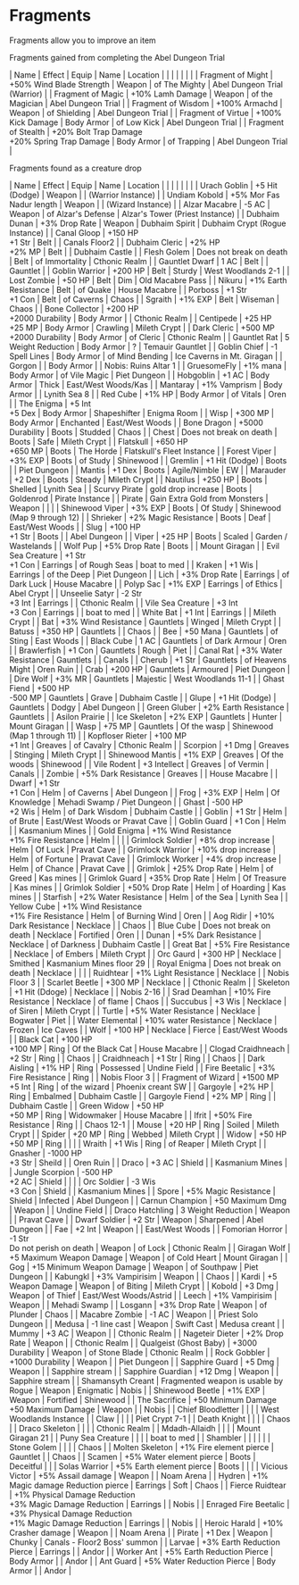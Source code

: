 # Fragments

Fragments allow you to improve an item

Fragments gained from completing the Abel Dungeon Trial

| Name | Effect | Equip | Name | Location |
|  |  |  |  |  |
| Fragment of Might | +50% Wind Blade Strength | Weapon | of The Mighty | Abel Dungeon Trial (Warrior) |
| Fragment of Magic | +10% Lamh Damage | Weapon | of the Magician | Abel Dungeon Trial |
| Fragment of Wisdom | +100% Armachd | Weapon | of Shielding | Abel Dungeon Trial |
| Fragment of Virtue | +100% Kick Damage | Body Armor | of Low Kick | Abel Dungeon Trial |
| Fragment of Stealth | +20% Bolt Trap Damage <br> +20% Spring Trap Damage | Body Armor | of Trapping | Abel Dungeon Trial |

Fragments found as a creature drop

| Name | Effect | Equip | Name | Location |
|  |  |  |  |  |
| Urach Goblin | +5 Hit (Dodge) | Weapon |  | (Warrior Instance) |
| Undiam Kobold | +5% Mor Fas Nadur length | Weapon |  | (Wizard Instance) |
| Alzar Macabre | -5 AC | Weapon | of Alzar's Defense | Alzar's Tower (Priest Instance) |
| Dubhaim Dunan | +3% Drop Rate | Weapon | Dubhaim Spirit | Dubhaim Crypt (Rogue Instance) |
| Canal Gloop | +150 HP <br> +1 Str | Belt |  | Canals Floor2 |
| Dubhaim Cleric | +2% HP <br> +2% MP | Belt |  | Dubhaim Castle |
| Flesh Golem | Does not break on death | Belt | of Immortality | Cthonic Realm |
| Gauntlet Dwarf | 1 AC | Belt |  | Gauntlet |
| Goblin Warrior | +200 HP | Belt | Sturdy | West Woodlands 2-1 |
| Lost Zombie | +50 HP | Belt | Dim | Old Macabre Pass |
| Nikuru | +1% Earth Resistance | Belt | of Quake | House Macabre |
| Porboss | +1 Str <br> +1 Con | Belt | of Caverns | Chaos |
| Sgraith | +1% EXP | Belt | Wiseman | Chaos |
| Bone Collector | +200 HP <br> +2000 Durability | Body Armor |  | Cthonic Realm |
| Centipede | +25 HP <br> +25 MP | Body Armor | Crawling | Mileth Crypt |
| Dark Cleric | +500 MP <br> +2000 Durability | Body Armor | of Cleric | Cthonic Realm |
| Gauntlet Rat | 5 Weight Reduction | Body Armor | ? | Temauir Gauntlet |
| Goblin Chief | -1 Spell Lines | Body Armor | of Mind Bending | Ice Caverns in Mt. Giragan |
| Gorgon |  | Body Armor |  | Nobis: Ruins Altar 1 |
| GruesomeFly | +1% mana | Body Armor | of Vile Magic | Piet Dungeon |
| Hobgoblin | +1 AC | Body Armor | Thick | East/West Woods/Kas |
| Mantaray | +1% Vamprism | Body Armor |  | Lynith Sea 8 |
| Red Cube | +1% HP | Body Armor | of Vitals | Oren |
| The Enigma | +5 Int <br> +5 Dex | Body Armor | Shapeshifter | Enigma Room |
| Wisp | +300 MP | Body Armor | Enchanted | East/West Woods |
| Bone Dragon | +5000 Durability | Boots | Studded | Chaos |
| Chest | Does not break on death | Boots | Safe | Mileth Crypt |
| Flatskull | +650 HP <br> +650 MP | Boots | The Horde | Flatskull's Fleet Instance |
| Forest Viper | +3% EXP | Boots | of Study | Shinewood |
| Gremlin | +1 Hit (Dodge) | Boots |  | Piet Dungeon |
| Mantis | +1 Dex | Boots | Agile/Nimble | EW |
| Marauder | +2 Dex | Boots | Steady | Mileth Crypt |
| Nautilus | +250 HP | Boots | Shelled | Lynith Sea |
| Scurvy Pirate | gold drop increase | Boots | Goldenrod | Pirate Instance |
| Pirate | Gain Extra Gold from Monsters | Weapon |  |  |
| Shinewood Viper | +3% EXP | Boots | Of Study | Shinewood (Map 9 through 12) |
| Shrieker | +2% Magic Resistance | Boots | Deaf | East/West Woods |
| Slug | +100 HP <br> +1 Str | Boots |  | Abel Dungeon |
| Viper | +25 HP | Boots | Scaled | Garden / Wastelands |
| Wolf Pup | +5% Drop Rate | Boots |  | Mount Giragan |
| Evil Sea Creature | +1 Str <br> +1 Con | Earrings | of Rough Seas | boat to med |
| Kraken | +1 Wis | Earrings | of the Deep | Piet Dungeon |
| Lich | +3% Drop Rate | Earrings | of Dark Luck | House Macabre |
| Polyp Sac | +1% EXP | Earrings | of Ethics | Abel Crypt |
| Unseelie Satyr | -2 Str <br> +3 Int | Earrings |  | Cthonic Realm |
| Vile Sea Creature | +3 Int <br> +3 Con | Earrings |  | boat to med |
| White Bat | +1 Int | Earrings |  | Mileth Crypt |
| Bat | +3% Wind Resistance | Gauntlets | Winged | Mileth Crypt |
| Batuss | +350 HP | Gauntlets |  | Chaos |
| Bee | +50 Mana | Gauntlets | of Sting | East Woods |
| Black Cube | 1 AC | Gauntlets | of Dark Armour | Oren |
| Brawlerfish | +1 Con | Gauntlets | Rough | Piet |
| Canal Rat | +3% Water Resistance | Gauntlets |  | Canals |
| Cherub | +1 Str | Gauntlets | of Heavens Might | Oren Ruin |
| Crab | +200 HP | Gauntlets | Armoured | Piet Dungeon |
| Dire Wolf | +3% MR | Gauntlets | Majestic | West Woodlands 11-1 |
| Ghast Fiend | +500 HP <br> -500 MP | Gauntlets | Grave | Dubhaim Castle |
| Glupe | +1 Hit (Dodge) | Gauntlets | Dodgy | Abel Dungeon |
| Green Gluber | +2% Earth Resistance | Gauntlets |  | Asilon Prairie |
| Ice Skeleton | +2% EXP | Gauntlets | Hunter | Mount Giragan |
| Wasp | +75 MP | Gauntlets | Of the wasp | Shinewood (Map 1 through 11) |
| Kopfloser Rieter | +100 MP <br> +1 Int | Greaves | of Cavalry | Cthonic Realm |
| Scorpion | +1 Dmg | Greaves | Stinging | Mileth Crypt |
| Shinewood Mantis | +1% EXP | Greaves | Of the woods | Shinewood |
| Vile Rodent | +3 Intellect | Greaves | of Vermin | Canals |
| Zombie | +5% Dark Resistance | Greaves |  | House Macabre |
| Dwarf | +1 Str <br> +1 Con | Helm | of Caverns | Abel Dungeon |
| Frog | +3% EXP | Helm | Of Knowledge | Mehadi Swamp / Piet Dungeon |
| Ghast | -500 HP <br> +2 Wis  | Helm | of Dark Wisdom | Dubhaim Castle |
| Goblin | +1 Str | Helm | of Brute | East/West Woods or Pravat Cave |
| Goblin Guard | +1 Con | Helm |  | Kasmanium Mines |
| Gold Enigma | +1% Wind Resistance <br> +1% Fire Resistance | Helm |  |  |
| Grimlock Soldier | +8% drop increase | Helm | Of Luck | Pravat Cave |
| Grimlock Warrior | +10% drop increase | Helm | of Fortune | Pravat Cave |
| Grimlock Worker | +4% drop increase | Helm | of Chance | Pravat Cave |
| Grimlok | +25% Drop Rate | Helm | of Greed | Kas mines |
| Grimlok Guard | +35% Drop Rate | Helm | Of Treasure | Kas mines |
| Grimlok Soldier | +50% Drop Rate | Helm | of Hoarding | Kas mines |
| Starfish | +2% Water Resistance | Helm | of the Sea | Lynith Sea |
| Yellow Cube | +1% Wind Resistance <br> +1% Fire Resistance | Helm | of Burning Wind | Oren |
| Aog Ridir | +10% Dark Resistance | Necklace |  | Chaos |
| Blue Cube | Does not break on death | Necklace | Fortified | Oren |
| Dunan | +5% Dark Resistance | Necklace | of Darkness | Dubhaim Castle |
| Great Bat | +5% Fire Resistance | Necklace | of Embers | Mileth Crypt |
| Orc Gaurd | +300 HP | Necklace | Smithed | Kasmanium Mines floor 29 |
| Royal Enigma | Does not break on death | Necklace |  |  |
| Ruidhtear | +1% Light Resistance | Necklace |  | Nobis Floor 3 |
| Scarlet Beetle | +300 MP | Necklace |  | Cthonic Realm |
| Skeleton | +1 Hit (Ddoge) | Necklace |  | Nobis 2-16 |
| Srad Deamhan | +10% Fire Resistance | Necklace | of flame | Chaos |
| Succubus | +3 Wis | Necklace | of Siren | Mileth Crypt |
| Turtle | +5% Water Resistance | Necklace | Bogwater | Piet |
| Water Elemental | +10% water Resistance | Necklace | Frozen | Ice Caves |
| Wolf | +100 HP | Necklace | Fierce | East/West Woods |
| Black Cat | +100 HP <br> +100 MP | Ring | Of the Black Cat | House Macabre |
| Clogad Craidhneach | +2 Str | Ring |  | Chaos |
| Craidhneach | +1 Str | Ring |  | Chaos |
| Dark Aisling | +1% HP | Ring | Possessed | Undine Field |
| Fire Beetalic | +3% Fire Resistance | Ring |  | Nobis Floor 3 |
| Fragment of Wizard | +1500 MP <br> +5 Int  | Ring | of the wizard | Phoenix creant SW |
| Gargoyle | +2% HP | Ring | Embalmed | Dubhaim Castle |
| Gargoyle Fiend | +2% MP | Ring |  | Dubhaim Castle |
| Green Widow | +50 HP <br> +50 MP | Ring | Widowmaker | House Macabre |
| Ifrit | +50% Fire Resistance | Ring |  | Chaos 12-1 |
| Mouse | +20 HP | Ring | Soiled | Mileth Crypt |
| Spider | +20 MP | Ring | Webbed | Mileth Crypt |
| Widow | +50 HP <br> +50 MP | Ring |  |  |
| Wraith | +1 Wis | Ring | of Reaper | Mileth Crypt |
| Gnasher | -1000 HP <br> +3 Str | Sheild |  | Oren Ruin |
| Draco | +3 AC | Shield |  | Kasmanium Mines |
| Jungle Scorpion | -500 HP <br> +2 AC | Shield |  |  |
| Orc Soldier | -3 Wis <br> +3 Con | Shield |  | Kasmanium Mines |
| Spore | +5% Magic Resistance | Shield | Infected | Abel Dungeon |
| Carnun Champion | +50 Maximum Dmg | Weapon |  | Undine Field |
| Draco Hatchling | 3 Weight Reduction | Weapon |  | Pravat Cave |
| Dwarf Soldier | +2 Str | Weapon | Sharpened | Abel Dungeon |
| Fae | +2 Int | Weapon |  | East/West Woods |
| Fomorian Horror | -1 Str <br> Do not perish on death | Weapon | of Lock | Cthonic Realm |
| Giragan Wolf | +5 Maximum Weapon Damage | Weapon | of Cold Heart | Mount Giragan |
| Gog | +15 Minimum Weapon Damage | Weapon | of Southpaw | Piet Dungeon |
| Kabungkl | +3% Vampirisim | Weapon |  | Chaos |
| Kardi | +5 Weapon Damage | Weapon | of Biting | Mileth Crypt |
| Kobold | +3 Dmg | Weapon | of Thief | East/West Woods/Astrid |
| Leech | +1% Vampirisim | Weapon |  | Mehadi Swamp |
| Losgann | +3% Drop Rate | Weapon | of Plunder | Chaos |
| Macabre Zombie | -1 AC | Weapon |  | Priest Solo Dungeon |
| Medusa | -1 line cast | Weapon | Swift Cast | Medusa creant |
| Mummy | +3 AC | Weapon |  | Cthonic Realm |
| Nageteir Dieter | +2% Drop Rate | Weapon |  | Cthonic Realm |
| Qualgeist (Ghost Baby) | +3000 Durability | Weapon | of Stone Blade | Cthonic Realm |
| Rock Gobbler | +1000 Durability | Weapon |  | Piet Dungeon |
| Sapphire Guard | +5 Dmg | Weapon |  | Sapphire stream |
| Sapphire Guardian | +12 Dmg | Weapon |  | Sapphire stream |
| Shamansyth Creant | Fragmented weapon is usable by Rogue | Weapon | Enigmatic | Nobis |
| Shinewood Beetle | +1% EXP | Weapon | Fortified | Shinewood |
| The Sacrifice | +50 Minimum Damage <br> +50 Maximum Damage | Weapon |  | Nobis |
| Chief Bloodletter |  |  |  | West Woodlands Instance |
| Claw |  |  |  | Piet Crypt 7-1 |
| Death Knight |  |  |  | Chaos |
| Draco Skeleton |  |  |  | Cthonic Realm |
| Mdadh-Allaidh |  |  |  | Mount Giragan 21 |
| Puny Sea Creature |  |  |  | boat to med |
| Shambler |  |  |  |  |
| Stone Golem |  |  |  | Chaos |
| Molten Skeleton | +1% Fire element pierce | Gauntlet |  | Chaos |
| Scamen | +5% Water element pierce | Boots | Deceitful |  |
| Solas Warrior | +5% Earth element pierce | Boots |  |  |
| Vicious Victor | +5% Assail damage | Weapon |  | Noam Arena |
| Hydren | +1% Magic damage Reduction pierce | Earrings | Soft | Chaos |
| Fierce Ruidtear | +1% Physical Damage Reduction <br> +3% Magic Damage Reduction | Earrings |  | Nobis |
| Enraged Fire Beetalic | +3% Physical Damage Reduction <br> +1% Magic Damage Reduction | Earrings |  | Nobis |
| Heroic Harald | +10% Crasher damage | Weapon |  | Noam Arena |
| Pirate | +1 Dex | Weapon | Chunky | Canals - Floor2 Boss' summon |
| Larvae | +3% Earth Reduction Pierce | Earrings |  | Andor |
| Worker Ant | +5% Earth Reduction Pierce | Body Armor |  | Andor |
| Ant Guard | +5% Water Reduction Pierce | Body Armor |  | Andor |